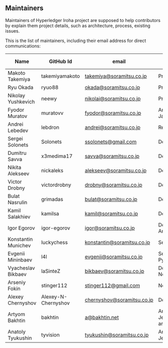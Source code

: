 ## Maintainers

Maintainers of Hyperledger Iroha project
are supposed to help contributors by explain them project details,
such as architecture, process, existing issues.

This is the list of maintainers, including their email address for direct communications:

|          Name          |     GitHub Id            |               email            |         Area of expertise       |
|------------------------|--------------------------|--------------------------------|---------------------------------|
| Makoto Takemiya        | takemiyamakoto           | takemiya@soramitsu.co.jp       | Product vision                  |
| Ryu Okada              | ryuo88                   | okada@soramitsu.co.jp          | Product vision                  |
| Nikolay Yushkevich     | neewy                    | nikolai@soramitsu.co.jp        | Project state                   |
| Fyodor Muratov         | muratovv                 | fyodor@soramitsu.co.jp         | Architecture, Java library, QA  |
| Andrei Lebedev         | lebdron                  | andrei@soramitsu.co.jp         | Research                        |
| Sergei Solonets        | Solonets                 | ssolonets@gmail.com            | Development                     |
| Dumitru Savva          | x3medima17               | savva@soramitsu.co.jp          | Development                     |
| Nikita Alekseev        | nickaleks                | alekseev@soramitsu.co.jp       | Development                     |
| Victor Drobny          | victordrobny             | drobny@soramitsu.co.jp         | Development                     |
| Bulat Nasrulin         | grimadas                 | bulat@soramitsu.co.jp          | Development                     |
| Kamil Salakhiev        | kamilsa                  | kamil@soramitsu.co.jp          | Development                     |
| Igor Egorov            | igor-egorov              | igor@soramitsu.co.jp           | Development, Android library    |
| Konstantin Munichev    | luckychess               | konstantin@soramitsu.co.jp     | Security                        |
| Evgenii Mininbaev      | l4l                      | evgenii@soramitsu.co.jp        | Security, Python library        |
| Vyacheslav Bikbaev     | laSinteZ                 | bikbaev@soramitsu.co.jp        | Documentation, NodeJS library   |
| Arseniy Fokin          | stinger112               | stinger112@gmail.com           | NodeJS library                  |
| Alexey Chernyshov      | Alexey-N-Chernyshov      | chernyshov@soramitsu.co.jp     | Development                     |
| Artyom Bakhtin         | bakhtin                  | a@bakhtin.net                  | Ansible, Jenkins, artifacts     |
| Anatoly Tyukushin      | tyvision                 | tyukushin@soramitsu.co.jp      | Ansible, Jenkins                |
